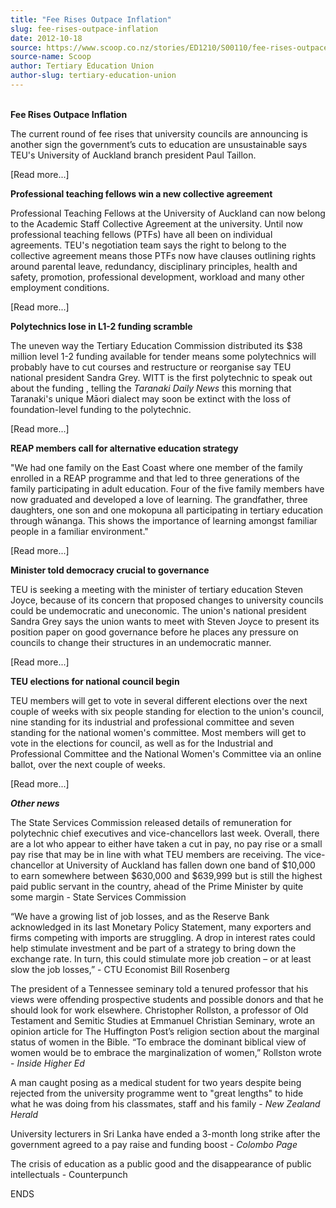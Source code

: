 ```yaml
---
title: "Fee Rises Outpace Inflation"
slug: fee-rises-outpace-inflation
date: 2012-10-18
source: https://www.scoop.co.nz/stories/ED1210/S00110/fee-rises-outpace-inflation.htm
source-name: Scoop
author: Tertiary Education Union
author-slug: tertiary-education-union
---
```


<p><br><strong>Fee Rises Outpace Inflation</strong></p>

<p>The
current round of fee rises that university councils are
announcing is another sign the government’s cuts to
education are unsustainable says TEU's University of
Auckland branch president Paul Taillon.</p>

<p>[Read more...]</p>

<p><strong>Professional
teaching fellows win a new collective
agreement</strong></p>

<p>Professional Teaching Fellows at the
University of Auckland can now belong to the Academic Staff
Collective Agreement at the university.  Until now
professional teaching fellows (PTFs) have all been on
individual agreements. TEU's negotiation team says the right
to belong to the collective agreement means those PTFs now
have clauses outlining rights around parental leave,
redundancy, disciplinary principles, health and safety,
promotion, professional development, workload and many other
employment conditions.</p>

<p>[Read more...]</p>

<p><strong>Polytechnics
lose in L1-2 funding scramble</strong></p>

<p>The uneven way the
Tertiary Education Commission distributed its $38 million
level 1-2 funding available for tender means some
polytechnics will probably have to cut courses and
restructure or reorganise say TEU national president Sandra
Grey. WITT is the first polytechnic to speak out about the
funding , telling the <i>Taranaki Daily News</i> this
morning that Taranaki's unique Māori dialect may soon be
extinct with the loss of foundation-level funding to the
polytechnic.<p>

<p>[Read more...]</p>

<p><strong>REAP members
call for alternative education strategy</strong></p>

<p>"We had
one family on the East Coast where one member of the family
enrolled in a REAP programme and that led to three
generations of the family participating in adult education.
Four of the five family members have now graduated and
developed a love of learning. The grandfather, three
daughters, one son and one mokopuna all participating in
tertiary education through wānanga. This shows the
importance of learning amongst familiar people in a familiar
environment."</p>

<p>[Read more...]</p>

<p><strong>Minister told
democracy crucial to governance</strong></p>

<p>TEU is seeking a
meeting with the minister of tertiary education Steven
Joyce, because of its concern that proposed changes to
university councils could be undemocratic and uneconomic.
The union's national president Sandra Grey says the union
wants to meet with Steven Joyce to present its position
paper on good governance before he places any pressure on
councils to change their structures in an undemocratic
manner.</p>

<p>[Read more...]</p>

<p><strong>TEU elections
for national council begin</strong></p>

<p>TEU members will get
to vote in several different elections over the next couple
of weeks with six people standing for election to the
union's council, nine standing for its industrial and
professional committee and seven standing for the national
women's committee. Most members will get to vote in the
elections for council, as well as for the Industrial and
Professional Committee and the National Women's Committee
via an online ballot, over the next couple of weeks.</p>

<p>[Read more...]</p>

<p><strong><i>Other
news</i></strong></p>

<p>The State Services Commission released
details of remuneration for polytechnic chief executives and
vice-chancellors last week. Overall, there are a lot who
appear to either have taken a cut in pay, no pay rise or a
small pay rise that may be in line with what TEU members are
receiving. The vice-chancellor at University of Auckland has
fallen down one band of $10,000 to earn somewhere between
$630,000 and $639,999 but is still the highest paid public
servant in the country, ahead of the Prime Minister by quite
some margin - State Services Commission</p>

<p>“We have a
growing list of job losses, and as the Reserve Bank
acknowledged in its last Monetary Policy Statement, many
exporters and firms competing with imports are struggling. A
drop in interest rates could help stimulate investment and
be part of a strategy to bring down the exchange rate. In
turn, this could stimulate more job creation – or at least
slow the job losses,” - CTU Economist Bill Rosenberg</p>

<p>The
president of a Tennessee seminary told a tenured professor
that his views were offending prospective students and
possible donors and that he should look for work elsewhere.
Christopher Rollston, a professor of Old Testament and
Semitic Studies at Emmanuel Christian Seminary, wrote an
opinion article for The Huffington Post’s religion section
about the marginal status of women in the Bible. “To
embrace the dominant biblical view of women would be to
embrace the marginalization of women,” Rollston wrote -
<i>Inside Higher Ed</i></p>

<p>A man caught
posing as a medical student for two years despite being
rejected from the university programme went to "great
lengths" to hide what he was doing from his classmates,
staff and his family - <i>New Zealand Herald </i></p>

<p>University
lecturers in Sri Lanka have ended a 3-month long strike
after the government agreed to a pay raise and funding boost
- <i>Colombo Page</i></p>

<p>The crisis of
education as a public good and the disappearance of public
intellectuals - Counterpunch</p>

<p>ENDS<br><p>

<p></p>